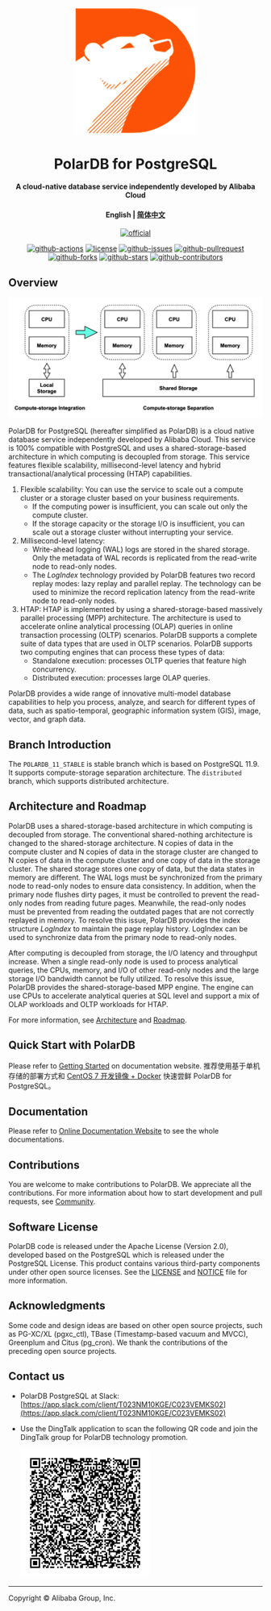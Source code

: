 <div align="center">

[![logo](docs/.vuepress/public/images/polardb.png)](https://developer.aliyun.com/topic/polardb-for-pg)

# PolarDB for PostgreSQL

**A cloud-native database service independently developed by Alibaba Cloud**

#### English | [简体中文](README-CN.md)

[![official](https://img.shields.io/badge/official%20site-blueviolet?style=for-the-badge&logo=alibabacloud)](https://developer.aliyun.com/topic/polardb-for-pg)

[![github-actions](https://img.shields.io/github/workflow/status/ApsaraDB/PolarDB-for-PostgreSQL/polardb-regression-testing/POLARDB_11_DEV?style=for-the-badge&logo=githubactions)](https://github.com/ApsaraDB/PolarDB-for-PostgreSQL/actions/workflows/regression-test.yml)
[![license](https://img.shields.io/badge/license-Apache--2.0-blue?style=for-the-badge&logo=apache)](LICENSE)
[![github-issues](https://img.shields.io/github/issues/ApsaraDB/PolarDB-for-PostgreSQL?style=for-the-badge&logo=github)](https://GitHub.com/ApsaraDB/PolarDB-for-PostgreSQL/issues)
[![github-pullrequest](https://img.shields.io/github/issues-pr/ApsaraDB/PolarDB-for-PostgreSQL?style=for-the-badge&logo=github)](https://GitHub.com/ApsaraDB/PolarDB-for-PostgreSQL/pulls)
[![github-forks](https://img.shields.io/github/forks/ApsaraDB/PolarDB-for-PostgreSQL?style=for-the-badge&logo=github)](https://github.com/ApsaraDB/PolarDB-for-PostgreSQL/network/members)
[![github-stars](https://img.shields.io/github/stars/ApsaraDB/PolarDB-for-PostgreSQL?style=for-the-badge&logo=github)](https://github.com/ApsaraDB/PolarDB-for-PostgreSQL/stargazers)
[![github-contributors](https://img.shields.io/github/contributors/ApsaraDB/PolarDB-for-PostgreSQL?style=for-the-badge&logo=github)](https://github.com/ApsaraDB/PolarDB-for-PostgreSQL/graphs/contributors)


</div>

## Overview

![arch.png](docs/imgs/1_polardb_architecture.png)

PolarDB for PostgreSQL (hereafter simplified as PolarDB) is a cloud native database service independently developed by Alibaba Cloud. This service is 100% compatible with PostgreSQL and uses a shared-storage-based architecture in which computing is decoupled from storage. This service features flexible scalability, millisecond-level latency and hybrid transactional/analytical processing (HTAP) capabilities.

1. Flexible scalability: You can use the service to scale out a compute cluster or a storage cluster based on your business requirements.
   - If the computing power is insufficient, you can scale out only the compute cluster.
   - If the storage capacity or the storage I/O is insufficient, you can scale out a storage cluster without interrupting your service.
2. Millisecond-level latency:
   - Write-ahead logging (WAL) logs are stored in the shared storage. Only the metadata of WAL records is replicated from the read-write node to read-only nodes.
   - The _LogIndex_ technology provided by PolarDB features two record replay modes: lazy replay and parallel replay. The technology can be used to minimize the record replication latency from the read-write node to read-only nodes.
3. HTAP: HTAP is implemented by using a shared-storage-based massively parallel processing (MPP) architecture. The architecture is used to accelerate online analytical processing (OLAP) queries in online transaction processing (OLTP) scenarios. PolarDB supports a complete suite of data types that are used in OLTP scenarios. PolarDB supports two computing engines that can process these types of data:
   - Standalone execution: processes OLTP queries that feature high concurrency.
   - Distributed execution: processes large OLAP queries.

PolarDB provides a wide range of innovative multi-model database capabilities to help you process, analyze, and search for different types of data, such as spatio-temporal, geographic information system (GIS), image, vector, and graph data.


## Branch Introduction

The `POLARDB_11_STABLE` is stable branch which is based on PostgreSQL 11.9. It supports compute-storage separation architecture. The `distributed` branch, which supports distributed architecture.


## Architecture and Roadmap

PolarDB uses a shared-storage-based architecture in which computing is decoupled from storage. The conventional shared-nothing architecture is changed to the shared-storage architecture. N copies of data in the compute cluster and N copies of data in the storage cluster are changed to N copies of data in the compute cluster and one copy of data in the storage cluster. The shared storage stores one copy of data, but the data states in memory are different. The WAL logs must be synchronized from the primary node to read-only nodes to ensure data consistency. In addition, when the primary node flushes dirty pages, it must be controlled to prevent the read-only nodes from reading future pages. Meanwhile, the read-only nodes must be prevented from reading the outdated pages that are not correctly replayed in memory. To resolve this issue, PolarDB provides the index structure _LogIndex_ to maintain the page replay history. LogIndex can be used to synchronize data from the primary node to read-only nodes.

After computing is decoupled from storage, the I/O latency and throughput increase. When a single read-only node is used to process analytical queries, the CPUs, memory, and I/O of other read-only nodes and the large storage I/O bandwidth cannot be fully utilized. To resolve this issue, PolarDB provides the shared-storage-based MPP engine. The engine can use CPUs to accelerate analytical queries at SQL level and support a mix of OLAP workloads and OLTP workloads for HTAP.

For more information, see [Architecture](https://apsaradb.github.io/PolarDB-for-PostgreSQL/architecture/) and [Roadmap](https://apsaradb.github.io/PolarDB-for-PostgreSQL/roadmap/).

## Quick Start with PolarDB

Please refer to [Getting Started](https://apsaradb.github.io/PolarDB-for-PostgreSQL/guide/) on documentation website.
推荐使用基于单机存储的部署方式和 [CentOS 7 开发镜像 + Docker](https://apsaradb.github.io/PolarDB-for-PostgreSQL/zh/guide/deploy-on-local-storage.html#%E6%96%B9%E5%BC%8F1-%E5%9F%BA%E4%BA%8Ecentos7%E7%9A%84%E5%BC%80%E5%8F%91%E9%95%9C%E5%83%8F-docker) 快速尝鲜 PolarDB for PostgreSQL。

## Documentation

Please refer to [Online Documentation Website](https://apsaradb.github.io/PolarDB-for-PostgreSQL/zh/) to see the whole documentations.

## Contributions

You are welcome to make contributions to PolarDB. We appreciate all the contributions. For more information about how to start development and pull requests, see [Community](https://apsaradb.github.io/PolarDB-for-PostgreSQL/contributing/).

## Software License

PolarDB code is released under the Apache License (Version 2.0), developed based on the PostgreSQL which is released under the PostgreSQL License. This product contains various third-party components under other open source licenses. 
See the [LICENSE](./LICENSE) and [NOTICE](./NOTICE) file for more information.

## Acknowledgments

Some code and design ideas are based on other open source projects, such as PG-XC/XL (pgxc_ctl), TBase (Timestamp-based vacuum and MVCC), Greenplum and Citus (pg_cron). We thank the contributions of the preceding open source projects.

## Contact us

- PolarDB PostgreSQL at Slack: [https://app.slack.com/client/T023NM10KGE/C023VEMKS02](https://app.slack.com/client/T023NM10KGE/C023VEMKS02)
- Use the DingTalk application to scan the following QR code and join the DingTalk group for PolarDB technology promotion.

  ![polardb_group](docs/imgs/polardb_group.png)

---

Copyright © Alibaba Group, Inc.
